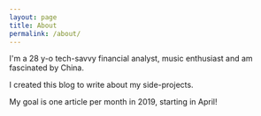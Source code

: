 ```yaml
---
layout: page
title: About
permalink: /about/
---
```


I'm a 28 y-o tech-savvy financial analyst, music enthusiast and am fascinated by China.  

I created this blog to write about my side-projects.  

My goal is one article per month in 2019, starting in April!
